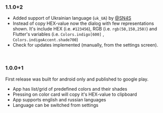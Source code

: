 ### 1.1.0+2

- Added support of Ukrainian language (`uk_UA`) by [@SN4S](https://github.com/NEK-RA/flutter_material_palette/commit/ac48e474b4c423a78859feb3ce290a69dc48946a)
- Instead of copy HEX-value now the dialog with few representations shown. It's include HEX (i.e. `#123456`), RGB (i.e. `rgb(50,150,250)`) and Flutter's variables (i.e. `Colors.indigo[600]` , `Colors.indigoAccent.shade700`)
- Check for updates implemented (manually, from the settings screen).

<br>

### 1.0.0+1

First release was built for android only and published to google play.

- App has list/grid of predefined colors and their shades
- Pressing on color card will copy it's HEX-value to clipboard
- App supports english and russian languages
- Language can be switched from settings

